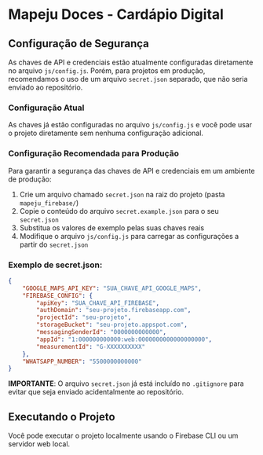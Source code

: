 # Mapeju Doces - Cardápio Digital

## Configuração de Segurança

As chaves de API e credenciais estão atualmente configuradas diretamente no arquivo `js/config.js`. Porém, para projetos em produção, recomendamos o uso de um arquivo `secret.json` separado, que não seria enviado ao repositório.

### Configuração Atual
As chaves já estão configuradas no arquivo `js/config.js` e você pode usar o projeto diretamente sem nenhuma configuração adicional.

### Configuração Recomendada para Produção
Para garantir a segurança das chaves de API e credenciais em um ambiente de produção:

1. Crie um arquivo chamado `secret.json` na raiz do projeto (pasta `mapeju_firebase/`)
2. Copie o conteúdo do arquivo `secret.example.json` para o seu `secret.json`
3. Substitua os valores de exemplo pelas suas chaves reais
4. Modifique o arquivo `js/config.js` para carregar as configurações a partir do `secret.json`

### Exemplo de secret.json:

```json
{
    "GOOGLE_MAPS_API_KEY": "SUA_CHAVE_API_GOOGLE_MAPS",
    "FIREBASE_CONFIG": {
        "apiKey": "SUA_CHAVE_API_FIREBASE",
        "authDomain": "seu-projeto.firebaseapp.com",
        "projectId": "seu-projeto",
        "storageBucket": "seu-projeto.appspot.com",
        "messagingSenderId": "0000000000000",
        "appId": "1:000000000000:web:0000000000000000000",
        "measurementId": "G-XXXXXXXXXX"
    },
    "WHATSAPP_NUMBER": "5500000000000"
}
```

**IMPORTANTE**: O arquivo `secret.json` já está incluído no `.gitignore` para evitar que seja enviado acidentalmente ao repositório.

## Executando o Projeto

Você pode executar o projeto localmente usando o Firebase CLI ou um servidor web local. 